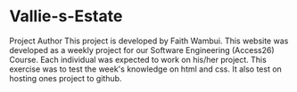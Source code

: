 # Vallie-s-Estate
Project Author
This project is developed by Faith Wambui.
This website was developed as a weekly project for our Software Engineering (Access26) Course. Each individual was expected to work on his/her project. This exercise was to test the week's knowledge on html and css. It also test on hosting ones project to github. 